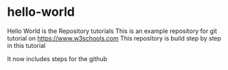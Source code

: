 # hello-world
Hello World is the Repository tutorials
This is an example repository for git tutorial on https://www.w3schools.com
This repository is build step by step in this tutorial

It now includes steps for the github
